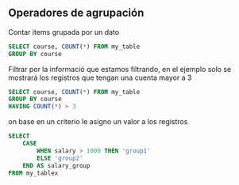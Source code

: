 ## Operadores de agrupación

Contar items grupada por un dato
```sql
SELECT course, COUNT(*) FROM my_table
GROUP BY course
```

Filtrar por la informació  que estamos filtrando, en el ejemplo solo se mostrará los registros que tengan una cuenta mayor a 3
```sql
SELECT course, COUNT(*) FROM my_table
GROUP BY course
HAVING COUNT(*) > 3
```

on base en un criterio le asigno un valor a los registros
```sql
SELECT
    CASE
        WHEN salary > 1000 THEN 'group1'
        ELSE 'group2'
    END AS salary_group
FROM my_tablex
```